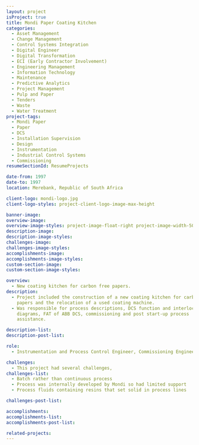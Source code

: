 ```yaml
---
layout: project
isProject: true
title: Mondi Paper Coating Kitchen
categories:
  - Asset Management
  - Change Management
  - Control Systems Integration
  - Digital Engineer
  - Digital Transformation
  - ECI (Early Contractor Involvement)
  - Engineering Management
  - Information Technology
  - Maintenance
  - Predictive Analytics
  - Project Management
  - Pulp and Paper
  - Tenders
  - Waste
  - Water Treatment
project-tags:
  - Mondi Paper
  - Paper
  - DCS
  - Installation Supervision
  - Design
  - Instrumentation
  - Industrial Control Systems
  - Commissioning
resumeSectionId: ResumeProjects

date-from: 1997
date-to: 1997
location: Merebank, Republic of South Africa

client-logo: mondi-logo.jpg
client-logo-styles: project-client-logo-image-max-height

banner-image:
overview-image:
overview-image-styles: project-image-float-right project-image-width-50
description-image:
description-image-styles:
challenges-image:
challenges-image-styles:
accomplishments-image:
accomplishments-image-styles:
custom-section-image:
custom-section-image-styles:

overview:
  - New coating kitchen for carbon free papers.
description:
  - Project included the construction of a new coating kitchen for carbon free
    papers and the relocation of a used coating machine.
  - Was responsible for process descriptions, DCS function and interlocking
    diagrams, FAT of ABB DCS, commissioning and post start-up process
    assistance.

description-list:
description-post-list:

role:
  - Instrumentation and Process Control Engineer, Commissioning Engineer

challenges:
  - This project had several challenges,
challenges-list:    
  - Batch rather than continuous process
  - Process was internally developed by Mondi so had limited support
  - Process fluids containing resins that set solid in process lines

challenges-post-list:    

accomplishments:
accomplishments-list:    
accomplishments-post-list:    

related-projects:
---
```

